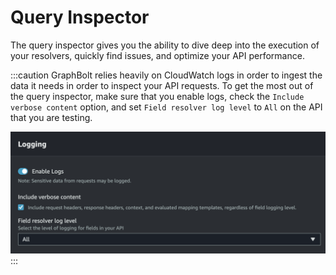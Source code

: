 # Query Inspector 

The query inspector gives you the ability to dive deep into the execution of your resolvers, quickly find issues, and optimize your API performance.

:::caution
GraphBolt relies heavily on CloudWatch logs in order to ingest the data it needs in order to inspect your API requests. To get the most out of the query inspector, make sure that you enable logs, check the `Include verbose content` option, and set `Field resolver log level` to `All` on the API that you are testing.

![Aws AppSync Logs](img/aws-appsync-logs.png)
:::
